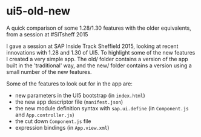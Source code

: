 # ui5-old-new
A quick comparison of some 1.28/1.30 features with the older equivalents, from a session at #SITsheff 2015

I gave a session at SAP Inside Track Sheffield 2015, looking at recent innovations with 1.28 and 1.30 of UI5.
To highlight some of the new features I created a very simple app. The old/ folder contains a version of the app built in the 
'traditional' way, and the new/ folder contains a version using a small number of the new features.

Some of the features to look out for in the app are:

- new parameters in the UI5 bootstrap (in `index.html`)
- the new app descriptor file (`manifest.json`)
- the new module definition syntax with `sap.ui.define` (in `Component.js` and `App.controller.js`)
- the cut down `Component.js` file
- expression bindings (in `App.view.xml`)
